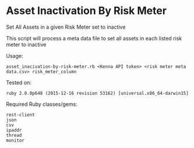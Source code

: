 # Asset Inactivation By Risk Meter

Set All Assets in a given Risk Meter set to inactive

This script will process a meta data file to set all assets in each listed risk meter to inactive

Usage:

    asset_inacivation-by-risk-meter.rb <Kenna API token> <risk meter meta data.csv> risk_meter_column
    
Tested on:

    ruby 2.0.0p648 (2015-12-16 revision 53162) [universal.x86_64-darwin15]
    
    
Required Ruby classes/gems:

    rest-client
    json
    csv
    ipaddr
    thread
    monitor

